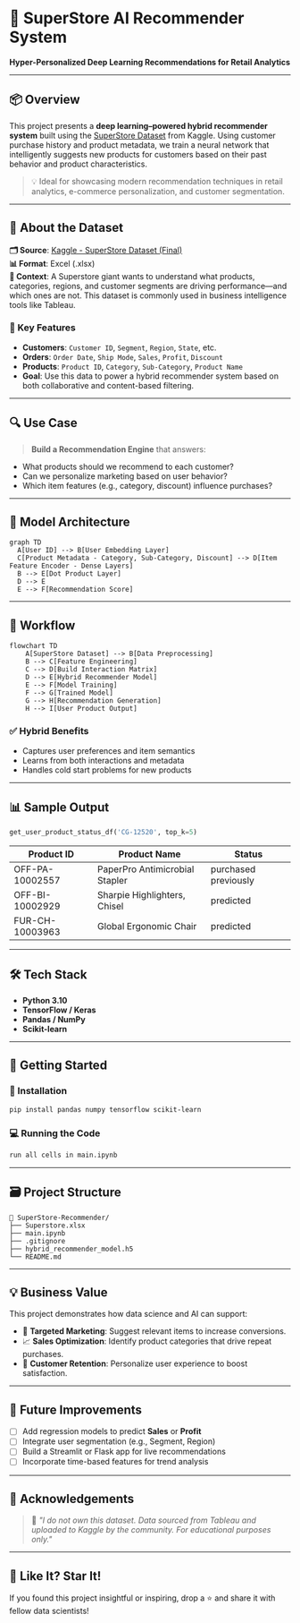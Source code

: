 # 🧠 SuperStore AI Recommender System  
**Hyper-Personalized Deep Learning Recommendations for Retail Analytics**

---

## 📦 Overview

This project presents a **deep learning–powered hybrid recommender system** built using the [SuperStore Dataset](https://www.kaggle.com/datasets/vivek468/superstore-dataset-final) from Kaggle. Using customer purchase history and product metadata, we train a neural network that intelligently suggests new products for customers based on their past behavior and product characteristics.

> 💡 Ideal for showcasing modern recommendation techniques in retail analytics, e-commerce personalization, and customer segmentation.

---

## 🧾 About the Dataset

**🗂 Source**: [Kaggle - SuperStore Dataset (Final)](https://www.kaggle.com/datasets/vivek468/superstore-dataset-final)  
**📊 Format**: Excel (.xlsx)  
**📍 Context**: A Superstore giant wants to understand what products, categories, regions, and customer segments are driving performance—and which ones are not. This dataset is commonly used in business intelligence tools like Tableau.

### 🧬 Key Features

- **Customers**: `Customer ID`, `Segment`, `Region`, `State`, etc.
- **Orders**: `Order Date`, `Ship Mode`, `Sales`, `Profit`, `Discount`
- **Products**: `Product ID`, `Category`, `Sub-Category`, `Product Name`
- **Goal**: Use this data to power a hybrid recommender system based on both collaborative and content-based filtering.

---

## 🔍 Use Case

> **Build a Recommendation Engine** that answers:
- What products should we recommend to each customer?
- Can we personalize marketing based on user behavior?
- Which item features (e.g., category, discount) influence purchases?

---

## 🧠 Model Architecture

```mermaid
graph TD
  A[User ID] --> B[User Embedding Layer]
  C[Product Metadata - Category, Sub-Category, Discount] --> D[Item Feature Encoder - Dense Layers]
  B --> E[Dot Product Layer]
  D --> E
  E --> F[Recommendation Score]
```

---

## 🧠 Workflow

```mermaid
flowchart TD
    A[SuperStore Dataset] --> B[Data Preprocessing]
    B --> C[Feature Engineering]
    C --> D[Build Interaction Matrix]
    D --> E[Hybrid Recommender Model]
    E --> F[Model Training]
    F --> G[Trained Model]
    G --> H[Recommendation Generation]
    H --> I[User Product Output]

```

### ✅ Hybrid Benefits

* Captures user preferences and item semantics
* Learns from both interactions and metadata
* Handles cold start problems for new products

---

## 📊 Sample Output

```python
get_user_product_status_df('CG-12520', top_k=5)
```

| Product ID      | Product Name                   | Status               |
| --------------- | ------------------------------ | -------------------- |
| OFF-PA-10002557 | PaperPro Antimicrobial Stapler | purchased previously |
| OFF-BI-10002929 | Sharpie Highlighters, Chisel   | predicted            |
| FUR-CH-10003963 | Global Ergonomic Chair         | predicted            |

---

## 🛠️ Tech Stack

* **Python 3.10**
* **TensorFlow / Keras**
* **Pandas / NumPy**
* **Scikit-learn**

---

## 🚀 Getting Started

### 🔧 Installation

```bash
pip install pandas numpy tensorflow scikit-learn
```

### 💻 Running the Code

```bash
run all cells in main.ipynb
```

---

## 🗃️ Project Structure

```
📁 SuperStore-Recommender/
├── Superstore.xlsx
├── main.ipynb
├── .gitignore
├── hybrid_recommender_model.h5
└── README.md
```

---

## 💡 Business Value

This project demonstrates how data science and AI can support:

* 🎯 **Targeted Marketing**: Suggest relevant items to increase conversions.
* 📈 **Sales Optimization**: Identify product categories that drive repeat purchases.
* 🤝 **Customer Retention**: Personalize user experience to boost satisfaction.

---

## 🧠 Future Improvements

* [ ] Add regression models to predict **Sales** or **Profit**
* [ ] Integrate user segmentation (e.g., Segment, Region)
* [ ] Build a Streamlit or Flask app for live recommendations
* [ ] Incorporate time-based features for trend analysis

---

## 🏁 Acknowledgements

> 📌 *"I do not own this dataset. Data sourced from Tableau and uploaded to Kaggle by the community. For educational purposes only."*


---

## 🌟 Like It? Star It!

If you found this project insightful or inspiring, drop a ⭐ and share it with fellow data scientists!
